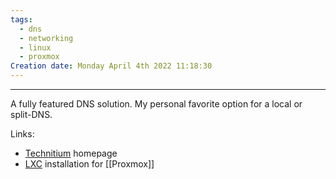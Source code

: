 ```yaml
---
tags:
  - dns
  - networking
  - linux
  - proxmox
Creation date: Monday April 4th 2022 11:18:30
---
```

---
A fully featured DNS solution. My personal favorite option for a local or split-DNS.

Links:
- [Technitium](https://technitium.com/) homepage
- [LXC](https://community-scripts.github.io/ProxmoxVE/scripts?id=technitiumdns) installation for [[Proxmox]]
